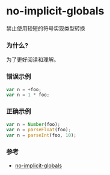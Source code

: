 # no-implicit-globals

禁止使用较短的符号实现类型转换

### 为什么?

为了更好阅读和理解。

### 错误示例

```js
var n = +foo;
var n = 1 * foo;
```

### 正确示例

```js
var n = Number(foo);
var n = parseFloat(foo);
var n = parseInt(foo, 10);
```

### 参考

- [no-implicit-globals](https://eslint.org/docs/rules/no-implicit-globals)
